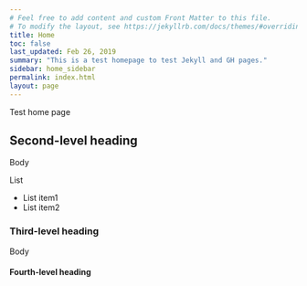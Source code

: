 ```yaml
---
# Feel free to add content and custom Front Matter to this file.
# To modify the layout, see https://jekyllrb.com/docs/themes/#overriding-theme-defaults
title: Home
toc: false
last_updated: Feb 26, 2019
summary: "This is a test homepage to test Jekyll and GH pages."
sidebar: home_sidebar
permalink: index.html
layout: page
---
```


Test home page


## Second-level heading 

Body

List
*  List item1
*  List item2

### Third-level heading

Body


#### Fourth-level heading
